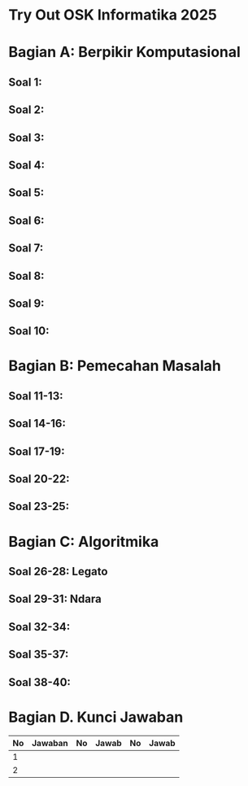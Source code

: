 # Try Out OSK Informatika 2025

# Bagian A: Berpikir Komputasional

## Soal 1:

<div style="page-break-after: always;"></div>

## Soal 2:

<div style="page-break-after: always;"></div>

## Soal 3:

<div style="page-break-after: always;"></div>

## Soal 4:

<div style="page-break-after: always;"></div>

## Soal 5:

<div style="page-break-after: always;"></div>

## Soal 6:

<div style="page-break-after: always;"></div>

## Soal 7:

<div style="page-break-after: always;"></div>

## Soal 8:

<div style="page-break-after: always;"></div>

## Soal 9:

<div style="page-break-after: always;"></div>

## Soal 10:

<div style="page-break-after: always;"></div>

# Bagian B: Pemecahan Masalah

## Soal 11-13:

<div style="page-break-after: always;"></div>

## Soal 14-16:

<div style="page-break-after: always;"></div>

## Soal 17-19:

<div style="page-break-after: always;"></div>

## Soal 20-22:

<div style="page-break-after: always;"></div>

## Soal 23-25:

<div style="page-break-after: always;"></div>

# Bagian C: Algoritmika

## Soal 26-28: Legato

<div style="page-break-after: always;"></div>

## Soal 29-31: Ndara

<div style="page-break-after: always;"></div>

## Soal 32-34:

<div style="page-break-after: always;"></div>

## Soal 35-37:

<div style="page-break-after: always;"></div>

## Soal 38-40:

<div style="page-break-after: always;"></div>

# Bagian D. Kunci Jawaban

| No  | Jawaban | No  | Jawab | No  | Jawab |
| --- | ------- | --- | ----- | --- | ----- |
| 1   |         |     |       |     |       |
| 2   |         |     |       |     |       |
